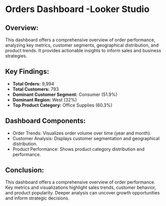 # Orders Dashboard -Looker Studio
## Overview:
This dashboard offers a comprehensive overview of order performance, analyzing key metrics, customer segments, geographical distribution, and product trends. It provides actionable insights to inform sales and business strategies.

## Key Findings:
* **Total Orders:** 9,994
* **Total Customers:** 793
* **Dominant Customer Segment:** Consumer (51.9%)
* **Dominant Region:** West (32%)
* **Top Product Category:** Office Supplies (60.3%)

## Dashboard Components:
* Order Trends: Visualizes order volume over time (year and month).
* Customer Analysis: Displays customer segmentation and geographical distribution.
* Product Performance: Shows product category distribution and performance.

 ## Conclusion:
This dashboard offers a comprehensive overview of order performance. Key metrics and visualizations highlight sales trends, customer behavior, and product popularity. Deeper analysis can uncover growth opportunities and inform strategic decisions.
